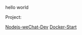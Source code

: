 hello world


Project:

[Nodejs-weChat-Dev](https://latermonk.github.io/Nodejs-weChat-Dev/)
[Docker-Start](https://latermonk.github.io/Docker-Start/)
